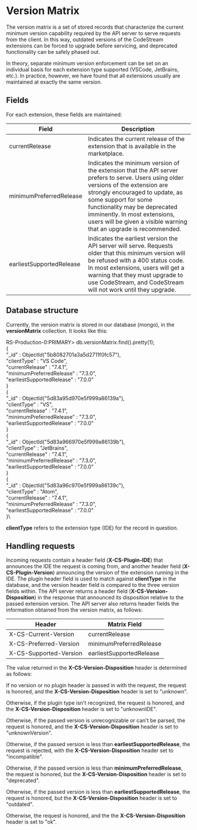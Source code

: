 # Version Matrix

The version matrix is a set of stored records that characterize the current
minimum version capability required by the API server to serve requests from
the client. In this way, outdated versions of the CodeStream extensions can
be forced to upgrade before servicing, and deprecated functionality can be
safely phased out.

In theory, separate minimum version enforcement can be set on an individual
basis for each extension type supported (VSCode, JetBrains, etc.). In practice,
however, we have found that all extensions usually are maintained at exactly
the same version.

## Fields

For each extension, these fields are maintained:

| Field | Description |
| --- | --- |
| currentRelease | Indicates the current release of the extension that is available in the marketplace. |
| minimumPreferredRelease | Indicates the minimum version of the extension that the API server prefers to serve. Users using older versions of the extension are strongly encouraged to update, as some support for some functionality may be deprecated imminently. In most extensions, users will be given a visible warning that an upgrade is recommended. |
| earliestSupportedRelease | Indicates the earliest version the API server will serve. Requests older that this minimum version will be refused with a 400 status code. In most extensions, users will get a warning that they must upgrade to use CodeStream, and CodeStream will not work until they upgrade. |

## Database structure

Currently, the version matrix is stored in our database (mongo), in the **versionMatrix** collection. It looks like this:

RS-Production-0:PRIMARY> db.versionMatrix.find().pretty(1);\
	{\
		"_id" : ObjectId("5b8082701a3a5d2711f0fc57"),\
		"clientType" : "VS Code",\
		"currentRelease" : "7.4.1",\
		"minimumPreferredRelease" : "7.3.0",\
		"earliestSupportedRelease" : "7.0.0"\
	}\
	{\
		"_id" : ObjectId("5d83a95d970e5f999a86139a"),\
		"clientType" : "VS",\
		"currentRelease" : "7.4.1",\
		"minimumPreferredRelease" : "7.3.0",\
		"earliestSupportedRelease" : "7.0.0"\
	}\
	{\
		"_id" : ObjectId("5d83a966970e5f999a86139b"),\
		"clientType" : "JetBrains",\
		"currentRelease" : "7.4.1",\
		"minimumPreferredRelease" : "7.3.0",\
		"earliestSupportedRelease" : "7.0.0"\
	}\
	{\
		"_id" : ObjectId("5d83a96c970e5f999a86139c"),\
		"clientType" : "Atom",\
		"currentRelease" : "7.4.1",\
		"minimumPreferredRelease" : "7.3.0",\
		"earliestSupportedRelease" : "7.0.0"\
	}\

**clientType** refers to the extension type (IDE) for the record in question.

## Handling requests

Incoming requests contain a header field (**X-CS-Plugin-IDE**) that announces the IDE the request is coming from, and another header field (**X-CS-Plugin-Version**) announcing the version of the extension running in the IDE. The plugin header field is used to match against **clientType** in the database, and the version header field is compared to the three version fields within. The API server returns a header field (**X-CS-Version-Disposition**) in the response that announced its disposition relative to the passed extension version. The API server also returns header fields the information obtained from the version matrix, as follows:

| Header | Matrix Field |
| --- | --- |
| X-CS-Current-Version | currentRelease |
| X-CS-Preferred-Version | minimumPreferredRelease |
| X-CS-Supported-Version | earliestSupportedRelease |

The value returned in the **X-CS-Version-Disposition** header is determined as follows:

If no version or no plugin header is passed in with the request, the request is honored, and the
**X-CS-Version-Disposition** header is set to "unknown".

Otherwise, if the plugin type isn't recognized, the request is honored, and the **X-CS-Version-Disposition** header is set to "unknownIDE".

Otherwise, if the passed version is unrecognizable or can't be parsed, the request is honored, and the **X-CS-Version-Disposition** header is set to "unknownVersion".

Otherwise, if the passed version is less than **earliestSupportedRelease**, the request is rejected, with the **X-CS-Version-Disposition** header set to "incompatible".

Otherwise, if the passed version is less than **minimumPreferredRelease**, the request is honored, but the **X-CS-Version-Disposition** header is set to "deprecated".

Otherwise, if the passed version is less than **earliestSupportedRelease**, the request is honored, but the **X-CS-Version-Disposition** header is set to "outdated".

Otherwise, the request is honored, and the the **X-CS-Version-Disposition** header is set to "ok".

